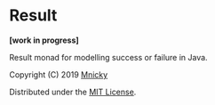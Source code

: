 # Result

**[work in progress]**

Result monad for modelling success or failure in Java.

Copyright (C) 2019 [Mnicky](https://mnicky.github.io/)

Distributed under the [MIT License](http://opensource.org/licenses/MIT).
